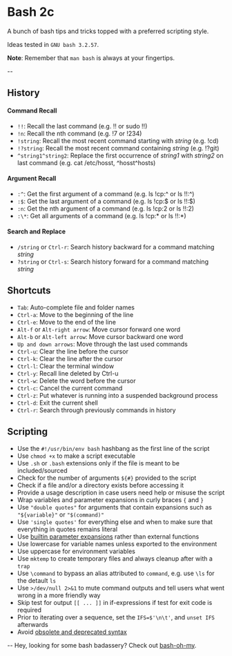# Bash 2c
A bunch of bash tips and tricks topped with a preferred scripting style.

Ideas tested in `GNU bash 3.2.57`.

**Note**: Remember that `man bash` is always at your fingertips.

--

## History

#### Command Recall
- `!!`: Recall the last command (e.g. !! or sudo !!)
- `!n`: Recall the nth command (e.g. !7 or !234)
- `!string`: Recall the most recent command starting with _string_ (e.g. !cd)
- `!?string`: Recall the most recent command containing _string_ (e.g. !?git)
- `^string1^string2`: Replace the first occurrence of _string1_ with _string2_ on last command (e.g. cat /etc/hosst, ^hosst^hosts)

#### Argument Recall
- `:^`: Get the first argument of a command (e.g. ls !cp:^ or ls !!:^)
- `:$`: Get the last argument of a command (e.g. ls !cp:$ or ls !!:$)
- `:n`: Get the nth argument of a command (e.g. ls !cp:2 or ls !!:2)
- `:\*`: Get all arguments of a command (e.g. ls !cp:\* or ls !!:\*)

#### Search and Replace
- `/string` or `Ctrl-r`: Search history backward for a command matching _string_
- `?string` or `Ctrl-s`: Search history forward for a command matching _string_

## Shortcuts

- `Tab`: Auto-complete file and folder names
- `Ctrl-a`: Move to the beginning of the line
- `Ctrl-e`: Move to the end of the line
- `Alt-f` or `Alt-right arrow`: Move cursor forward one word
- `Alt-b` or `Alt-left arrow`: Move cursor backward one word
- `Up and down arrows`: Move through the last used commands
- `Ctrl-u`: Clear the line before the cursor
- `Ctrl-k`: Clear the line after the cursor
- `Ctrl-l`: Clear the terminal window
- `Ctrl-y`: Recall line deleted by Ctrl-u
- `Ctrl-w`: Delete the word before the cursor
- `Ctrl-c`: Cancel the current command
- `Ctrl-z`: Put whatever is running into a suspended background process
- `Ctrl-d`: Exit the current shell
- `Ctrl-r`: Search through previously commands in history
 
## Scripting

- Use the `#!/usr/bin/env bash` hashbang as the first line of the script
- Use `chmod +x` to make a script executable
- Use `.sh` or `.bash` extensions only if the file is meant to be included/sourced
- Check for the number of arguments `${#}` provided to the script
- Check if a file and/or a directory exists before accessing it
- Provide a usage description in case users need help or misuse the script
- Wrap variables and parameter expansions in curly braces `{` and `}`
- Use `"double quotes"` for arguments that contain expansions such as `"${variable}"` or `"$(command)"`
- Use `'single quotes'` for everything else and when to make sure that everything in quotes remains literal
- Use [builtin parameter expansions](https://www.gnu.org/software/bash/manual/html_node/Shell-Parameter-Expansion.html) rather than external functions
- Use lowercase for variable names unless exported to the environment
- Use uppercase for environment variables
- Use `mktemp` to create temporary files and always cleanup after with a `trap`
- Use `\command` to bypass an alias attributed to `command`, e.g. use `\ls` for the detault `ls`
- Use `>/dev/null 2>&1` to mute command outputs and tell users what went wrong in a more friendly way
- Skip test for output `[[ ... ]]` in if-expressions if test for exit code is required
- Prior to iterating over a sequence, set the `IFS=$'\n\t'`, and `unset IFS` afterwards
- Avoid [obsolete and deprecated syntax](http://wiki.bash-hackers.org/scripting/obsolete)

--
Hey, looking for some bash badassery? Check out [bash-oh-my](https://github.com/adrfer/bash-oh-my).
